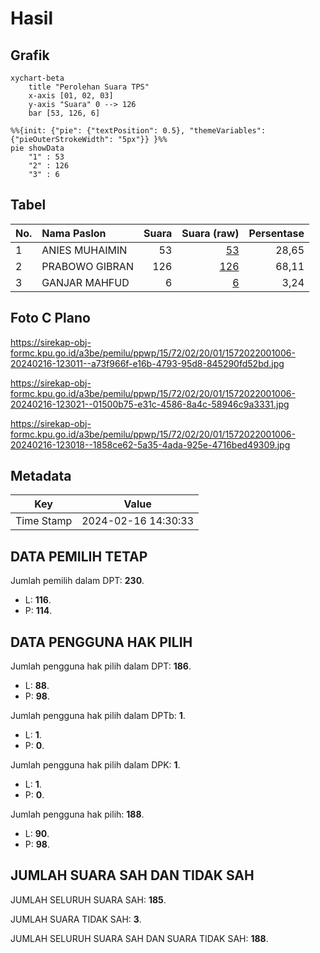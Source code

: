 # Hasil

## Grafik

```mermaid
xychart-beta
    title "Perolehan Suara TPS"
    x-axis [01, 02, 03]
    y-axis "Suara" 0 --> 126
    bar [53, 126, 6]
```

```mermaid
%%{init: {"pie": {"textPosition": 0.5}, "themeVariables": {"pieOuterStrokeWidth": "5px"}} }%%
pie showData
    "1" : 53
    "2" : 126
    "3" : 6
```

## Tabel

| No. | Nama Paslon    | Suara | Suara (raw) | Persentase |
|:--- |:-------------- | -----:| -----------:| ----------:|
| 1   | ANIES MUHAIMIN | 53    | [53][p-1]   | 28,65      |
| 2   | PRABOWO GIBRAN | 126   | [126][p-2]  | 68,11      |
| 3   | GANJAR MAHFUD  | 6     | [6][p-3]    | 3,24       |


[p-1]: https://github.com/gigit-pemilu/pemilu-2024-15-jambi/blob/main/pilpres/hitung-suara/sub/15-jambi/sub/72-kota-sungai-penuh/sub/02-pesisir-bukit/sub/2001-koto-renah/sub/006-tps/sub/paslon-1.txt
[p-2]: https://github.com/gigit-pemilu/pemilu-2024-15-jambi/blob/main/pilpres/hitung-suara/sub/15-jambi/sub/72-kota-sungai-penuh/sub/02-pesisir-bukit/sub/2001-koto-renah/sub/006-tps/sub/paslon-2.txt
[p-3]: https://github.com/gigit-pemilu/pemilu-2024-15-jambi/blob/main/pilpres/hitung-suara/sub/15-jambi/sub/72-kota-sungai-penuh/sub/02-pesisir-bukit/sub/2001-koto-renah/sub/006-tps/sub/paslon-3.txt

## Foto C Plano

https://sirekap-obj-formc.kpu.go.id/a3be/pemilu/ppwp/15/72/02/20/01/1572022001006-20240216-123011--a73f966f-e16b-4793-95d8-845290fd52bd.jpg

https://sirekap-obj-formc.kpu.go.id/a3be/pemilu/ppwp/15/72/02/20/01/1572022001006-20240216-123021--01500b75-e31c-4586-8a4c-58946c9a3331.jpg

https://sirekap-obj-formc.kpu.go.id/a3be/pemilu/ppwp/15/72/02/20/01/1572022001006-20240216-123018--1858ce62-5a35-4ada-925e-4716bed49309.jpg


## Metadata

| Key        | Value               |
| ---------- | ------------------- |
| Time Stamp | 2024-02-16 14:30:33 |


## DATA PEMILIH TETAP

Jumlah pemilih dalam DPT: **230**.
 * L: **116**.
 * P: **114**.

## DATA PENGGUNA HAK PILIH

Jumlah pengguna hak pilih dalam DPT: **186**.
 * L: **88**.
 * P: **98**.

Jumlah pengguna hak pilih dalam DPTb: **1**.
 * L: **1**.
 * P: **0**.

Jumlah pengguna hak pilih dalam DPK: **1**.
 * L: **1**.
 * P: **0**.

Jumlah pengguna hak pilih: **188**.
 * L: **90**.
 * P: **98**.

## JUMLAH SUARA SAH DAN TIDAK SAH

JUMLAH SELURUH SUARA SAH: **185**.

JUMLAH SUARA TIDAK SAH: **3**.

JUMLAH SELURUH SUARA SAH DAN SUARA TIDAK SAH: **188**.


